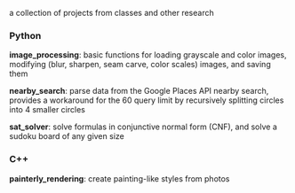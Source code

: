 a collection of projects from classes and other research

### Python 

**image_processing**: basic functions for loading grayscale and color images, modifying (blur, sharpen, seam carve, color scales) images, and saving them

**nearby_search**: parse data from the Google Places API nearby search, provides a workaround for the 60 query limit by recursively splitting circles into 4 smaller circles

**sat_solver**: solve formulas in conjunctive normal form (CNF), and solve a sudoku board of any given size

### C++

**painterly_rendering**: create painting-like styles from photos

